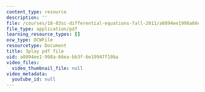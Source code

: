 ```yaml
---
content_type: resource
description: ''
file: /courses/18-03sc-differential-equations-fall-2011/a0894ee1998a66eabb3f6e19947f19ba_EQJBp6Ym-6A.pdf
file_type: application/pdf
learning_resource_types: []
ocw_type: OCWFile
resourcetype: Document
title: 3play pdf file
uid: a0894ee1-998a-66ea-bb3f-6e19947f19ba
video_files:
  video_thumbnail_file: null
video_metadata:
  youtube_id: null
---
```

